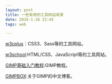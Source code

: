 ```yaml
---
layout: post
title: 一些有用的工具网站收录
date: 2016-1-26 22:45
tags: web

---
```

[w3cplus](http://www.w3cplus.com/)：CSS3、Sass等的工具网站。

[w3school](http://www.w3school.com.cn):HTML/CSS、JavaScript等的工具网站。

[GIMP基础入门教程](http://teliute.org/linux/gimp/index.html):GIMP教程。

[GIMPBOX](http://blog.gimpbox.com/):关于GIMP的中文博客。